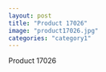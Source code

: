 ```yaml
---
layout: post
title: "Product 17026"
image: "product17026.jpg"
categories: "category1"
---
```

Product 17026
